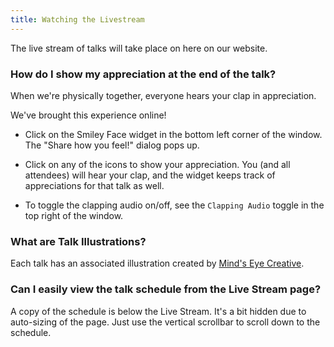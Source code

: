 ```yaml
---
title: Watching the Livestream
---
```

The live stream of talks will take place on here on our website.

### How do I show my appreciation at the end of the talk?

When we're physically together, everyone hears your clap in appreciation.

We've brought this experience online!

* Click on the Smiley Face widget in the bottom left corner of the window. The "Share how you feel!" dialog pops up.

* Click on any of the icons to show your appreciation. You (and all attendees) will hear your clap, and the widget keeps track of appreciations for that talk as well.

* To toggle the clapping audio on/off, see the `Clapping Audio` toggle in the top right of the window.

### What are Talk Illustrations?

Each talk has an associated illustration created by [Mind's Eye Creative](https://www.mindseyecreative.ca).

### Can I easily view the talk schedule from the Live Stream page?

A copy of the schedule is below the Live Stream. It's a bit hidden due to auto-sizing of the page. Just use the vertical scrollbar to scroll down to the schedule.

